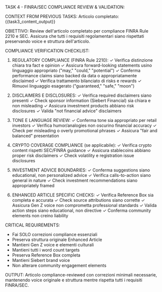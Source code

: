TASK 4 - FINRA/SEC COMPLIANCE REVIEW & VALIDATION:

CONTEXT FROM PREVIOUS TASKS:
Articolo completato: {{task3_content_output}}

OBIETTIVO:
Review dell'articolo completato per compliance FINRA Rule 2210 e SEC. Assicura che tutti i requisiti regolamentari siano rispettati preservando voice e struttura dell'articolo.

COMPLIANCE VERIFICATION CHECKLIST:

1. REGULATORY COMPLIANCE (FINRA Rule 2210):
   ✓ Verifica distinzione chiara tra fact e opinion
   ✓ Assicura forward-looking statements usino linguaggio appropriato ("may," "could," "potential")
   ✓ Conferma performance claims siano backed da data o appropriatamente disclaimed
   ✓ Verifica trattamento bilanciato di risks e rewards
   ✓ Rimuovi linguaggio esagerato ("guaranteed," "safe," "moon")

2. DISCLAIMERS E DISCLOSURES:
   ✓ Verifica required disclaimers siano presenti
   ✓ Check sponsor information (Siebert Financial) sia chiara e non misleading
   ✓ Assicura investment products abbiano risk disclosures
   ✓ Valida "not financial advice" disclaimers

3. TONE E LANGUAGE REVIEW:
   ✓ Conferma tone sia appropriato per retail investors
   ✓ Verifica humor/analogies non oscurino financial accuracy
   ✓ Check per misleading o overly promotional phrases
   ✓ Assicura "fair and balanced" presentation

4. CRYPTO COVERAGE COMPLIANCE (se applicabile):
   ✓ Verifica crypto content rispetti SEC/FINRA guidance
   ✓ Assicura stablecoins abbiano proper risk disclaimers
   ✓ Check volatility e registration issue disclosures

5. INVESTMENT ADVICE BOUNDARIES:
   ✓ Conferma suggestions siano educational, non personalized advice
   ✓ Verifica calls-to-action siano general in nature
   ✓ Check investment recommendations siano appropriately framed

6. ENHANCED ARTICLE SPECIFIC CHECKS:
   ✓ Verifica Reference Box sia completa e accurata
   ✓ Check source attributions siano corrette
   ✓ Assicura Gen Z voice non comprometta professional standards
   ✓ Valida action steps siano educational, non directive
   ✓ Conferma community elements non creino liability

CRITICAL REQUIREMENTS:
- Fai SOLO correzioni compliance essenziali
- Preserva struttura originale Enhanced Article
- Mantieni Gen Z voice e elementi culturali
- Mantieni tutti i word count targets
- Preserva Reference Box completa
- Mantieni Siebert brand voice
- Non alterare community engagement elements

OUTPUT:
Articolo compliance-reviewed con correzioni minimali necessarie, mantenendo voice originale e struttura mentre rispetta tutti i requisiti FINRA/SEC.